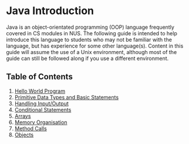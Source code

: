 # Java Introduction

Java is an object-orientated programming (OOP) language frequently covered in CS modules in NUS. The following guide is intended to help introduce this language to students who may not be familiar with the language, but has experience for some other language(s).
Content in this guide will assume the use of a Unix environment, although most of the guide can still be followed along if you use a different environment.

## Table of Contents

1. [Hello World Program](helloworld.md)
1. [Primitive Data Types and Basic Statements](primitives.md)
1. [Handling Input/Output](io.md)
1. [Conditional Statements](conditional.md)
1. [Arrays](arrays.md)
1. [Memory Organisation](memory.md)
1. [Method Calls](method.md)
1. [Objects](objects.md)